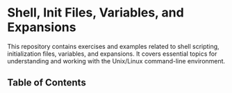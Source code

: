 # Shell, Init Files, Variables, and Expansions

This repository contains exercises and examples related to shell scripting, initialization files, variables, and expansions. It covers essential topics for understanding and working with the Unix/Linux command-line environment.

## Table of Contents
